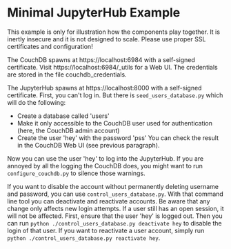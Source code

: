 # Minimal JupyterHub Example

This example is only for illustration how the components play together.
It is inertly insecure and it is not designed to scale.
Please use proper SSL certificates and configuration!

The CouchDB spawns at https://localhost:6984 with a self-signed certificate.
Visit https://localhost:6984/_utils for a Web UI.
The credentials are stored in the file couchdb_credentials.

The JupyterHub spawns at https://localhost:8000 with a self-signed certificate.
First, you can't log in.
But there is `seed_users_database.py` which will do the following:
- Create a database called 'users'
- Make it only accessible to the CouchDB user used for authentication (here, the CouchDB admin account)
- Create the user 'hey' with the password 'pss'
You can check the result in the CouchDB Web UI (see previous paragraph).

Now you can use the user 'hey' to log into the JupyterHub.
If you are annoyed by all the logging the CouchDB does, you might want to run
`configure_couchdb.py` to silence those warnings.

If you want to disable the account without permanently deleting username and password, you can use `control_users_database.py`.
With that command line tool you can deactivate and reactivate accounts.
Be aware that any change only affects new login attempts.
If a user still has an open session, it will not be affected.
First, ensure that the user 'hey' is logged out.
Then you can run
`python ./control_users_database.py deactivate hey`
to disable the login of that user.
If you want to reactivate a user account, simply run
`python ./control_users_database.py reactivate hey`.
